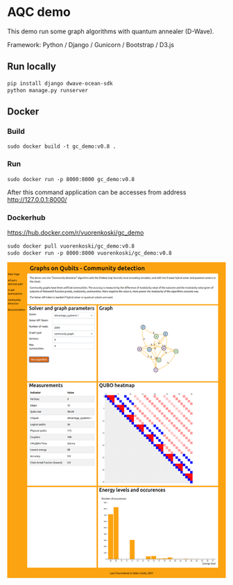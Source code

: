 # AQC demo

This demo run some graph algorithms with quantum annealer (D-Wave). 

Framework: Python / Django / Gunicorn / Bootstrap / D3.js

## Run locally

```
pip install django dwave-ocean-sdk
python manage.py runserver
```

## Docker

### Build

```
sudo docker build -t gc_demo:v0.8 .
```

### Run

```
sudo docker run -p 8000:8000 gc_demo:v0.8
```

After this command application can be accesses from address http://127.0.0.1:8000/

### Dockerhub

https://hub.docker.com/r/vuorenkoski/gc_demo

```
sudo docker pull vuorenkoski/gc_demo:v0.8
sudo docker run -p 8000:8000 vuorenkoski/gc_demo:v0.8
```

![screenshot](screenshot.png)